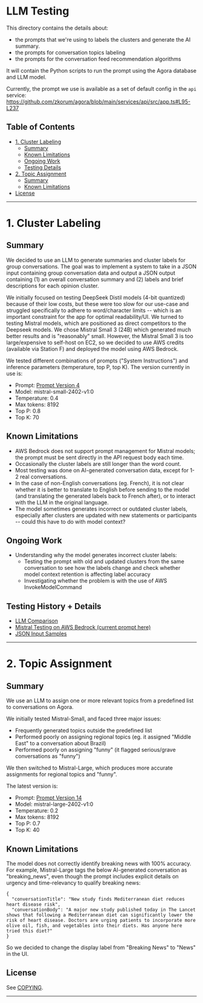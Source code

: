# LLM Testing

This directory contains the details about:

- the prompts that we're using to labels the clusters and generate the AI summary.
- the prompts for conversation topics labeling
- the prompts for the conversation feed recommendation algorithms

It will contain the Python scripts to run the prompt using the Agora database and LLM model.

Currently, the prompt we use is available as a set of default config in the `api` service: https://github.com/zkorum/agora/blob/main/services/api/src/app.ts#L95-L237

## Table of Contents
- [1. Cluster Labeling](#1-cluster-labeling)
  - [Summary](#summary)
  - [Known Limitations](#known-limitations)
  - [Ongoing Work](#ongoing-work)
  - [Testing Details](#testing-history--details)
- [2. Topic Assignment](#2-topic-assignment)
  - [Summary](#summary-1)
  - [Known Limitations](#known-limitations-1)
- [License](#license)
----

# 1. Cluster Labeling 
## Summary 
We decided to use an LLM to generate summaries and cluster labels for group conversations. The goal was to implement a system to take in a JSON input containing group conversation data and output a JSON output containing (1) an overall conversation summary and (2) labels and brief descriptions for each opinion cluster. 

We initially focused on testing DeepSeek Distil models (4-bit quantized) because of their low costs, but these were too slow for our use-case and struggled specifically to adhere to word/character limits -- which is an important constraint for the app for optimal readability/UI. We turned to testing Mistral models, which are positioned as direct competitors to the Deepseek models. We chose Mistral Small 3 (24B) which generated much better results and is "reasonably" small. However, the Mistral Small 3 is too large/expensive to self-host on EC2, so we decided to use AWS credits (available via Station F) and deployed the model using AWS Bedrock. 

We tested different combinations of prompts ("System Instructions") and inference parameters (temperature, top P, top K). The version currently in use is:
* Prompt: [Prompt Version 4](./AWS_mistral_testing.md#prompt-version-4-current-version)
* Model: mistral-small-2402-v1:0  
* Temperature: 0.4
* Max tokens: 8192
* Top P: 0.8 
* Top K: 70

## Known Limitations
* AWS Bedrock does not support prompt management for Mistral models; the prompt must be sent directly in the API request body each time.
* Occasionally the cluster labels are still longer than the word count.
* Most testing was done on AI-generated conversation data, except for 1-2 real conversations. 
* In the case of non-English conversations (eg. French), it is not clear whether it is better to translate to English before sending to the model (and translating the generated labels back to French after), or to interact with the LLM in the original language.
* The model sometimes generates incorrect or outdated cluster labels, especially after clusters are updated with new statements or participants -- could this have to do with model context?

## Ongoing Work
* Understanding why the model generates incorrect cluster labels:
  * Testing the prompt with old and updated clusters from the same conversation to see how the labels change and check whether model context retention is affecting label accuracy
  * Investigating whether the problem is with the use of AWS InvokeModelCommand

## Testing History + Details
* [LLM Comparison](./llm_comparison.md)
* [Mistral Testing on AWS Bedrock (current prompt here)](./AWS_mistral_testing.md)
* [JSON Input Samples](./cluster_label_inputs.md)
  
---

# 2. Topic Assignment 
## Summary
We use an LLM to assign one or more relevant topics from a predefined list to conversations on Agora.

We initially tested Mistral-Small, and faced three major issues:
- Frequently generated topics outside the predefined list
- Performed poorly on assigning regional topics (eg. it assigned "Middle East" to a conversation about Brazil)
- Performed poorly on assigning "funny" (it flagged serious/grave conversations as "funny") 
  
We then switched to Mistral-Large, which produces more accurate assignments for regional topics and "funny". 

The latest version is:
* Prompt: [Prompt Version 14](./assign_topics.md#system-instructions-13)
* Model: mistral-large-2402-v1:0
* Temperature: 0.2
* Max tokens: 8192
* Top P: 0.7
* Top K: 40

## Known Limitations
The model does not correctly identify breaking news with 100% accuracy. For example, Mistral-Large tags the below AI-generated conversation as "breaking_news", even though the prompt includes explicit details on urgency and time-relevancy to qualify breaking news:
  ```
  {
    "conversationTitle": "New study finds Mediterranean diet reduces heart disease risk",
    "conversationBody": "A major new study published today in The Lancet shows that following a Mediterranean diet can significantly lower the risk of heart disease. Doctors are urging patients to incorporate more olive oil, fish, and vegetables into their diets. Has anyone here tried this diet?"
  }
  ```
So we decided to change the display label from "Breaking News" to "News" in the UI. 

## License
See [COPYING](./COPYING).

----
